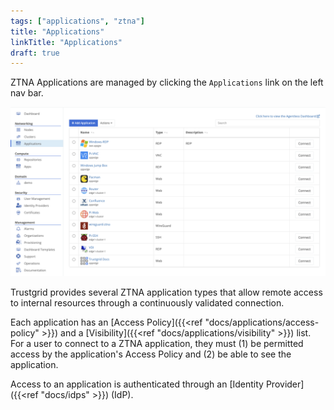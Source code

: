 ```yaml
---
tags: ["applications", "ztna"]
title: "Applications"
linkTitle: "Applications"
draft: true
---
```


ZTNA Applications are managed by clicking the `Applications` link on the left nav bar.

![img](apps1.png)

Trustgrid provides several ZTNA application types that allow remote access to internal resources through a continuously validated connection.

Each application has an [Access Policy]({{<ref "docs/applications/access-policy" >}}) and a [Visibility]({{<ref "docs/applications/visibility" >}}) list. For a user to connect to a ZTNA application, they must (1) be permitted access by the application's Access Policy and (2) be able to see the application.

Access to an application is authenticated through an [Identity Provider]({{<ref "docs/idps" >}}) (IdP).
